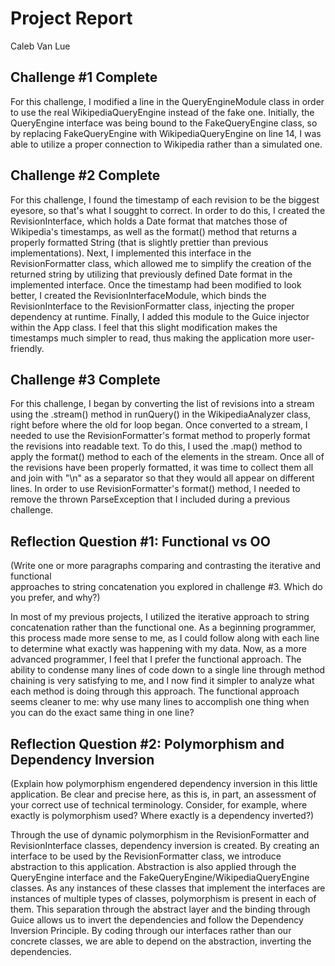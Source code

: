 # Project Report

Caleb Van Lue

## Challenge #1 Complete

For this challenge, I modified a line in the QueryEngineModule class 
in order to use the real WikipediaQueryEngine instead of the fake one.
Initially, the QueryEngine interface was being bound to the FakeQueryEngine
class, so by replacing FakeQueryEngine with WikipediaQueryEngine on line 14, 
I was able to utilize a proper connection to Wikipedia rather than a 
simulated one.


## Challenge #2 Complete

For this challenge, I found the timestamp of each revision to be the
biggest eyesore, so that's what I sougght to correct. In order to do this,
I created the RevisionInterface, which holds a Date format that matches those
of Wikipedia's timestamps, as well as the format() method that returns a 
properly formatted String (that is slightly prettier than previous
implementations). Next, I implemented this interface in the RevisionFormatter
class, which allowed me to simplify the creation of the returned string by
utilizing that previously defined Date format in the implemented interface.
Once the timestamp had been modified to look better, I created the 
RevisionInterfaceModule, which binds the RevisionInterface to the 
RevisionFormatter class, injecting the proper dependency at runtime. 
Finally, I added this module to the Guice injector within the App class. 
I feel that this slight modification makes the timestamps much simpler to
read, thus making the application more user-friendly.


## Challenge #3 Complete

For this challenge, I began by converting the list of revisions into a stream
using the .stream() method in runQuery() in the WikipediaAnalyzer class, right
before where the old for loop began. Once converted to a stream, I needed to 
use the RevisionFormatter's format method to properly format the revisions into 
readable text. To do this, I used the .map() method to apply the format() method
to each of the elements in the stream. Once all of the revisions have been properly
formatted, it was time to collect them all and join with "\n" as a separator so that
they would all appear on different lines. In order to use RevisionFormatter's format() 
method, I needed to remove the thrown ParseException that I included during a previous 
challenge. 


## Reflection Question #1: Functional vs OO

(Write one or more paragraphs comparing and contrasting the iterative and functional  
approaches to string concatenation you explored in challenge #3. Which do you
prefer, and why?)

In most of my previous projects, I utilized the iterative approach to string concatenation
rather than the functional one. As a beginning programmer, this process made more sense to 
me, as I could follow along with each line to determine what exactly was happening with my 
data. Now, as a more advanced programmer, I feel that I prefer the functional approach. The 
ability to condense many lines of code down to a single line through method chaining is very 
satisfying to me, and I now find it simpler to analyze what each method is doing through this 
approach. The functional approach seems cleaner to me: why use many lines to accomplish one 
thing when you can do the exact same thing in one line? 

## Reflection Question #2: Polymorphism and Dependency Inversion

(Explain how polymorphism engendered dependency inversion in this little
application. Be clear and precise here, as this is, in part, an assessment of
your correct use of technical terminology.
Consider, for example, where exactly is polymorphism used?
Where exactly is a dependency inverted?)

Through the use of dynamic polymorphism in the RevisionFormatter and RevisionInterface
classes, dependency inversion is created. By creating an interface to be used by the 
RevisionFormatter class, we introduce abstraction to this application. Abstraction is also
applied through the QueryEngine interface and the FakeQueryEngine/WikipediaQueryEngine classes.
As any instances of these classes that implement the interfaces are instances of multiple types
of classes, polymorphism is present in each of them. This separation through the abstract layer
and the binding through Guice allows us to invert the dependencies and follow the Dependency
Inversion Principle. By coding through our interfaces rather than our concrete classes, we are 
able to depend on the abstraction, inverting the dependencies.